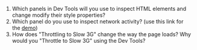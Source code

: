 1. Which panels in Dev Tools will you use to inspect HTML elements and change modify their style properties?
2. Which panel do you use to inspect network activity? (use this link for the [demo](https://dev-tools-updated.glitch.me/network/getstarted.html "https://dev-tools-updated.glitch.me/network/getstarted.html"))
3. How does "Throttling to Slow 3G" change the way the page loads? Why would you "Throttle to Slow 3G" using the Dev Tools?